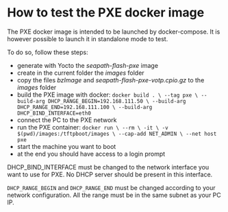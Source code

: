 <!--
Copyright (C) 2021, RTE (http://www.rte-france.com
SPDX-License-Identifier: CC-BY-4.0
-->

# How to test the PXE docker image

The PXE docker image is intended to be launched by docker-compose. It is
however possible to launch it in standalone mode to test.

To do so, follow these steps:
* generate with Yocto the *seapath-flash-pxe* image
* create in the current folder the *images* folder
* copy the files *bzImage* and *seapath-flash-pxe-votp.cpio.gz* to the *images* folder
* build the PXE image with docker:
    `docker build . \
        --tag pxe \
        --build-arg DHCP_RANGE_BEGIN=192.168.111.50 \
        --build-arg DHCP_RANGE_END=192.168.111.100 \
        --build-arg DHCP_BIND_INTERFACE=eth0`
* connect the PC to the PXE network
* run the PXE container:
  `docker run \
            --rm \
            -it \
            -v $(pwd)/images:/tftpboot/images \
            --cap-add NET_ADMIN \
            --net host pxe`
* start the machine you want to boot
* at the end you should have access to a login prompt

DHCP_BIND_INTERFACE must be changed to the network interface you want to use for
PXE. No DHCP server should be present in this interface.

`DHCP_RANGE_BEGIN` and `DHCP_RANGE_END` must be changed according to your
network configuration. All the range must be in the same subnet as your PC IP.
